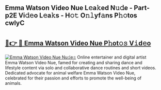 ## Emma Watson Video Nue L𝚎a𝚔ed N𝚞𝚍e - Part-p2E Vi𝚍𝚎o L𝚎a𝚔s - H𝚘𝚝 O𝚗𝚕yf𝚊ns P𝚑𝚘tos cwlyC

# <h2><a href="http://kf6j38t.oniu.top/?m=Emma+Watson+Video+Nue">🔗👉 🔴 Emma Watson Video Nue P𝚑ot𝚘𝚜 V𝚒d𝚎o</a></h2>

[![Emma Watson Video Nue Nu𝚍e𝚜](https://i.imgur.com/0qMVB7G.gif)](http://kf6j38t.oniu.top/?m=Emma+Watson+Video+Nue)
Online entertainer and digital artist Emma Watson Video Nue, famed for creating and sharing dance and lifestyle content via solo and collaborative dance routines and short videos. Dedicated advocate for animal welfare Emma Watson Video Nue, celebrated for their passion and efforts to promote the well-being of animals.  
